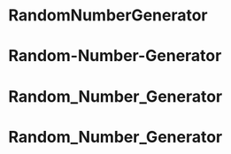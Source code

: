 # RandomNumberGenerator
# Random-Number-Generator
# Random_Number_Generator
# Random_Number_Generator
